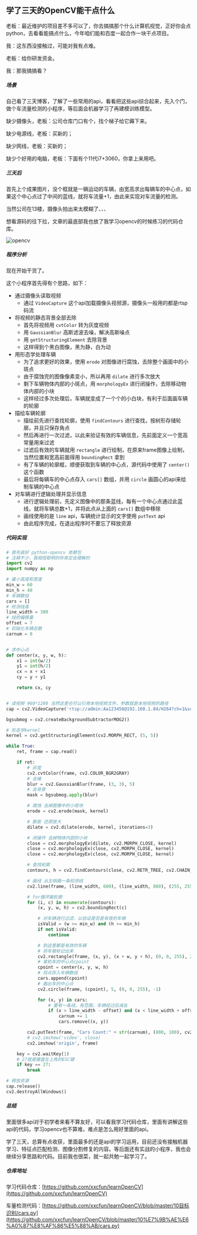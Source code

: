 ## 学了三天的OpenCV能干点什么

老板：最近维护的项目差不多可以了，你去搞搞那个什么计算机视觉，正好你会点python，去看看能搞点什么，今年咱们能和百度一起合作一块干点项目。

我：这东西没接触过，可能对我有点难。

老板：给你研发资金。

我：那我搞搞看？

##### 场景

自己看了三天博客，了解了一些常用的api，看看把这些api综合起来，先入个门，做个车流量检测的小程序，等后面会机器学习了再建模训练模型。

缺少摄像头，老板：公司仓库门口有个，找个梯子给它薅下来。

缺少电源线，老板：买新的；

缺少网线，老板：买新的；

缺少个好用的电脑，老板：下面有个11代i7+3060，你拿上来用吧。

##### 三天后

首先上个成果图片，没个框就是一辆运动的车辆，由宽高求出每辆车的中心点，如果这个中心点过了中间的蓝线，就将车流量+1，由此来实现对车流量的检测。

当然公司在13楼，摄像头拍出来太模糊了、、、

想看源码的往下拉，文章的最底部我也放了我学习opencv的时候练习的代码仓库。

![opencv](https://qnmlgb.top/media/editor/opencv_20220315165841346902.png)

##### 程序分析

现在开始干货了。

这个小程序首先得有个思路，如下：

* 通过摄像头读取视频
  * 通过 `VideoCapture` 这个api加载摄像头视频源，摄像头一般用的都是rtsp码流
* 将视频的静态背景全部去除
  * 首先将视频用 `cvtColor` 转为灰度视频
  * 用 `GaussianBlur` 高斯滤波去噪，解决高斯噪点
  * 用 `getStructuringElement` 去除背景
  * 这样得到个黑白图像，黑为静，白为动
* 用形态学处理车辆
  * 为了追求更好的效果，使用 `erode` 对图像进行腐蚀，去除整个画面中的小斑点
  * 由于腐蚀完的图像像素变小，所以再用 `dilate` 进行多次放大
  * 剩下车辆物体内部的小斑点，用 `morphologyEx` 进行闭操作，去除移动物体内部的小块
  * 这样经过多次处理后，车辆就变成了一个个的小白块，有利于后面画车辆的轮廓
* 描绘车辆轮廓
  * 描绘前先进行查找轮廓，使用 `findContours` 进行查找，按树形存储轮廓，并且只保存角点
  * 然后再进行一次过滤，以此来验证有效的车辆信息，先前面定义一个宽高常量用来过滤
  * 过滤后有效的车辆就用 `rectangle` 进行绘制，在原来frame图像上绘制，当然位置和宽高前面得用 `boundingRect` 拿到
  * 有了车辆的轮廓框，顺便获取到车辆的中心点，源代码中使用了 `center()` 这个函数
  * 最后将每辆车的中心点存入 `cars[]` 数组，并用 `circle` 画圆心的api来绘制车辆的中心点
* 对车辆进行逻辑处理并显示信息
  * 进行逻辑处理前，先定义图像中的那条蓝线，每有一个中心点通过此蓝线，就将车辆总数+1，并将此点从上面的 `cars[]` 数组中移除
  * 画线使用的是 `line` api，车辆统计显示的文字使用 `putText` api
  * 由此程序完成，在退出程序时不要忘了释放资源

##### 代码实现

```python
# 首先装好 python-opencv 依赖包
# 注释不少，我相信聪明的你肯定会理解的
import cv2
import numpy as np

# 最小高度和宽度
min_w = 60
min_h = 40
# 车辆数组
cars = []
# 检测线高
line_width = 300
# 线的偏移量
offset = 7
# 初始化车辆总数
carnum = 0


# 求中心点
def center(x, y, w, h):
    x1 = int(w/2)
    y1 = int(h/2)
    cx = x + x1
    cy = y + y1

    return cx, cy


# 读视频 960*1280 当然这里也可以引用本地视频文件，参数就是本地视频的路径
cap = cv2.VideoCapture('rtsp://admin:Aa123456@192.168.1.84/H264?ch=1&subtype=0')

bgsubmog = cv2.createBackgroundSubtractorMOG2()

# 形态学kernel
kernel = cv2.getStructuringElement(cv2.MORPH_RECT, (5, 5))

while True:
    ret, frame = cap.read()

    if ret:
        # 灰度
        cv2.cvtColor(frame, cv2.COLOR_BGR2GRAY)
        # 去噪
        blur = cv2.GaussianBlur(frame, (3, 3), 5)
        # 去背景
        mask = bgsubmog.apply(blur)

        # 腐蚀 去掉图像中的小斑块
        erode = cv2.erode(mask, kernel)

        # 膨胀 还原放大
        dilate = cv2.dilate(erode, kernel, iterations=3)

        # 闭操作 去掉物体内部的小块
        close = cv2.morphologyEx(dilate, cv2.MORPH_CLOSE, kernel)
        close = cv2.morphologyEx(close, cv2.MORPH_CLOSE, kernel)
        close = cv2.morphologyEx(close, cv2.MORPH_CLOSE, kernel)

        # 查找轮廓
        contours, h = cv2.findContours(close, cv2.RETR_TREE, cv2.CHAIN_APPROX_SIMPLE)

        # 画线 从左侧画一条检测线
        cv2.line(frame, (line_width, 600), (line_width, 880), (255, 255, 0), 3)

        # for循环画轮廓
        for (i, c) in enumerate(contours):
            (x, y, w, h) = cv2.boundingRect(c)

            # 对车辆进行过滤，以验证是否是有效的车辆
            isValid = (w >= min_w) and (h >= min_h)
            if not isValid:
                continue

            # 到这里都是有效的车辆
            # 将车被标记出来
            cv2.rectangle(frame, (x, y), (x + w, y + h), (0, 0, 255), 2)
            # 拿到车的中心点cpoint
            cpoint = center(x, y, w, h)
            # 将点存入车辆数组
            cars.append(cpoint)
            # 画出车的中心点
            cv2.circle(frame, (cpoint), 5, (0, 0, 255), -1)

            for (x, y) in cars:
                # 要有一条线，有范围，车辆经过后减去
                if (x > line_width - offset) and (x < line_width + offset):
                    carnum += 1
                    cars.remove((x, y))

        cv2.putText(frame, "Cars Count:" + str(carnum), (800, 100), cv2.FONT_HERSHEY_SIMPLEX, 2, (255, 255, 255), 3)
        # cv2.imshow('video', close)
        cv2.imshow('origin', frame)

    key = cv2.waitKey(1)
    # 27就是键盘左上角的ESC键
    if key == 27:
        break

# 释放资源
cap.release()
cv2.destroyAllWindows()

```

##### 总结

里面很多api对于初学者来看不算友好，可以看我学习代码仓库，里面有讲解这些api的代码，学习opencv也不算难，难点是怎么用好里面的api。

学了三天，总算有点收获，里面最多的还是api的学习运用，目前还没有接触机器学习、特征点匹配检测、图像分割修复的内容。等后面还有实战的小程序，我也会继续分享思路和代码。目前我也很菜，就一起共勉一起学习了。

##### 仓库地址

学习代码仓库：[https://github.com/xxcfun/learnOpenCV](https://github.com/xxcfun/learnOpenCV)

车量检测代码：[https://github.com/xxcfun/learnOpenCV/blob/master/10目标识别/cars.py](https://github.com/xxcfun/learnOpenCV/blob/master/10%E7%9B%AE%E6%A0%87%E8%AF%86%E5%88%AB/cars.py)